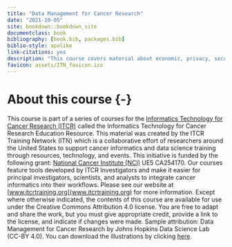 ```yaml
--- 
title: "Data Management for Cancer Research"
date: "2021-10-05"
site: bookdown::bookdown_site
documentclass: book
bibliography: [book.bib, packages.bib]
biblio-style: apalike
link-citations: yes
description: "This course covers material about economic, privacy, security, usability, and discoverability aspects of data management for cancer research."
favicon: assets/ITN_favicon.ico
---
```





# About this course {-}

This course is part of a series of courses for the [Informatics Technology for Cancer Research (ITCR)](https://itcr.cancer.gov/) called the Informatics Technology for Cancer Research Education Resource. This material was created by the ITCR Training Network (ITN)  which is a collaborative effort of researchers around the United States to support cancer informatics and data science training through resources, technology, and events. This initiative is funded by the following grant:  [National Cancer Institute (NCI)](https://www.cancer.gov/)  UE5 CA254170. Our courses feature tools developed by ITCR Investigators and make it easier for principal investigators, scientists, and analysts to integrate cancer informatics into their workflows. Please see our website at [www.itcrtraining.org](www.itcrtraining.org) for more information. Except where otherwise indicated, the contents of this course are available for use under the Creative Commons Attribution 4.0 license. You are free to adapt and share the work, but you must give appropriate credit, provide a link to the license, and indicate if changes were made. Sample attribution: Data Management for Cancer Research by Johns Hopkins Data Science Lab (CC-BY 4.0). You can download the illustrations by clicking [here](https://docs.google.com/presentation/d/1B4LwuvgA6aUopOHEAbES1Agjy7Ex2IpVAoUIoBFbsq0/edit?usp=sharing).
